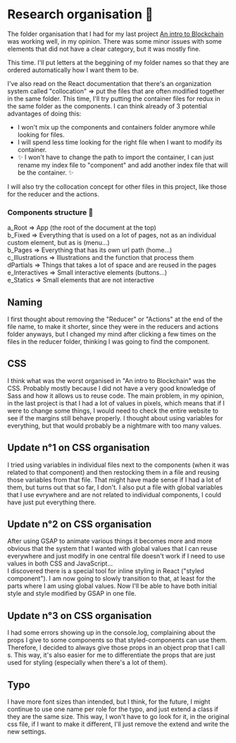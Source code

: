 # Research organisation 📝

The folder organisation that I had for my last project [An intro to Blockchain](https://github.com/ludivineConstanti/an-intro-to-Blockchain) was working well, in my opinion. There was some minor issues with some elements that did not have a clear category, but it was mostly fine.

This time. I'll put letters at the beggining of my folder names so that they are ordered automatically how I want them to be.  

I've also read on the React documentation that there's an organization system called "collocation" => put the files that are often modified together in the same folder. This time, I'll try putting the container files for redux in the same folder as the components. I can think already of 3 potential advantages of doing this:

* I won't mix up the components and containers folder anymore while looking for files.
* I will spend less time looking for the right file when I want to modify its container.
* ✨ I won't have to change the path to import the container, I can just rename my index file to "component" and add another index file that will be the container. ✨

I will also try the collocation concept for other files in this project, like those for the reducer and the actions.

### Components structure 📁

a_Root => App (the root of the document at the top)  
b_Fixed => Everything that is used on a lot of pages, not as an individual custom element, but as is (menu...)  
b_Pages => Everything that has its own url path (home...)  
c_Illustrations => Illustrations and the function that process them  
dPartials => Things that takes a lot of space and are reused in the pages  
e_Interactives => Small interactive elements (buttons...)  
e_Statics => Small elements that are not interactive

## Naming

I first thought about removing the "Reducer" or "Actions" at the end of the file name, to make it shorter, since they were in the reducers and actions folder anyways, but I changed my mind after clicking a few times on the files in the reducer folder, thinking I was going to find the component.

## CSS

I think what was the worst organised in "An intro to Blockchain" was the CSS. Probably mostly because I did not have a very good knowledge of Sass and how it allows us to reuse code. The main problem, in my opinion, in the last project is that I had a lot of values in pixels, which means that if I were to change some things, I would need to check the entire website to see if the margins still behave properly. I thought about using variables for everything, but that would probably be a nightmare with too many values.

## Update n°1 on CSS organisation

I tried using variables in individual files next to the components (when it was related to that component) and then restocking them in a file and reusing those variables from that file. That might have made sense if I had a lot of them, but turns out that so far, I don't. I also put a file with global variables that I use evrywhere and are not related to individual components, I could have just put everything there.

## Update n°2 on CSS organisation

After using GSAP to animate various things it becomes more and more obvious that the system that I wanted with global values that I can reuse everywhere and just modify in one central file doesn't work if I need to use values in both CSS and JavaScript...  
I discovered there is a special tool for inline styling in React ("styled component"). I am now going to slowly transition to that, at least for the parts where I am using global values. Now I'll be able to have both initial style and style modified by GSAP in one file.

## Update n°3 on CSS organisation

I had some errors showing up in the console.log, complaining about the props I give to some components so that styled-components can use them. Therefore, I decided to always give those props in an object prop that I call s. This way, it's also easier for me to differentiate the props that are just used for styling (especially when there's a lot of them).

## Typo

I have more font sizes than intended, but I think, for the future, I might continue to use one name per role for the typo, and just extend a class if they are the same size. This way, I won't have to go look for it, in the original css file, if I want to make it different, I'll just remove the extend and write the new settings.
  